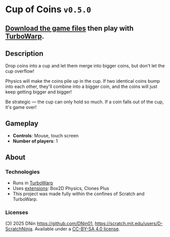 # Cup of Coins `v0.5.0`

## [Download the game files](https://github.com/D-ScratchNinja/extra-projects/raw/refs/heads/packed/games/cup-of-coins/Cup%20of%20Coins.sb3) then play with [TurboWarp](https://turbowarp.org).

## Description

Drop coins into a cup and let them merge into bigger coins, but don't let the cup overflow!

Physics will make the coins pile up in the cup. If two identical coins bump into each other, they'll combine into a bigger coin, and the coins will just keep getting bigger and bigger!

Be strategic — the cup can only hold so much. If a coin falls out of the cup, it's game over!

## Gameplay

- **Controls**: Mouse, touch screen
- **Number of players**: 1

## About

### Technologies

- Runs in [TurboWarp](https://turbowarp.org)
- Uses [extensions](https://extensions.turbowarp.org/): Box2D Physics, Clones Plus
- This project was made fully within the confines of Scratch and TurboWarp.

### Licenses

(Ͻ) 2025 DNin <https://github.com/DNin01>, <https://scratch.mit.edu/users/D-ScratchNinja>. Available under a [CC-BY-SA 4.0 license](/LICENSE).
